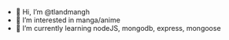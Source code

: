 - 👋 Hi, I’m @tlandmangh
- 👀 I’m interested in manga/anime
- 🌱 I’m currently learning nodeJS, mongodb, express, mongoose

<!---
tlandmangh/tlandmangh is a ✨ special ✨ repository because its `README.md` (this file) appears on your GitHub profile.
You can click the Preview link to take a look at your changes.
--->
